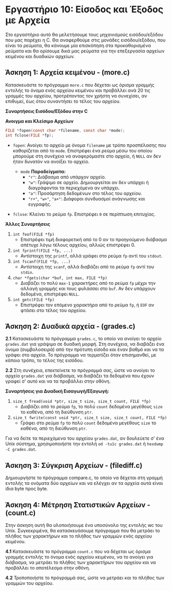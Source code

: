 # Εργαστήριο 10: Είσοδος και Έξοδος με Αρχεία

Στο εργαστήριο αυτό θα μελετήσουμε τους μηχανισμούς εισόδου/εξόδου που
μας παρέχει η C. Θα αναφερθούμε στις μονάδες εισόδου/εξόδου, που είναι
τα ρεύματα, θα κάνουμε μία επισκόπηση στα προκαθορισμένα ρεύματα και θα
ορίσουμε δικά μας ρεύματα για την επεξεργασία αρχείων κειμένου και
δυαδικών αρχείων.

## Άσκηση 1: Αρχεία κειμένου - (more.c)

Κατασκευάστε το πρόγραμμα `more.c` που δέχεται ως όρισμα γραμμής
εντολής το όνομα ενός αρχείου κειμένου και προβάλλει ανά 20 τις γραμμές
του αρχείου, προτρέποντας τον χρήστη να συνεχίσει, αν επιθυμεί, έως ότου
συναντήσει το τέλος του αρχείου.

**Συναρτήσεις Εισόδου/Εξόδου στην C**

**Ανοιγμα και Κλείσιμο Αρχείων**
```c
FILE *fopen(const char *filename, const char *mode);
int fclose(FILE *fp);
```

- `fopen`: Ανοίγει το αρχείο με όνομα `filename` με τρόπο προσπέλασης που καθορίζεται από το `mode`. Επιστρέφει ένα ρεύμα μέσω του οποίου μπορούμε στη συνέχεια να αναφερόμαστε στο αρχείο, ή `NULL` αν δεν ήταν δυνατόν να ανοίξει το αρχείο.

    - `mode` **Παραδείγματα:**
        - `"r"`: Διάβασμα από υπάρχον αρχείο.
        - `"w"`: Γράψιμο σε αρχείο. Δημιουργείται αν δεν υπάρχει ή διαγράφονται τα περιεχόμενα αν υπάρχει.
        - `"a"`: Προσάρτηση δεδομένων στο τέλος του αρχείου.
        - `"r+"`, `"w+"`, `"a+"`: Διάφοροι συνδυασμοί ανάγνωσης και εγγραφής.
- `fclose`: Κλείνει το ρεύμα `fp`. Επιστρέφει `0` σε περίπτωση επιτυχίας.

**Άλλες Συναρτήσεις**

1. `int feof(FILE *fp)`
   - Επιστρέφει τιμή διαφορετική από το 0 αν το προηγούμενο διάβασμα απέτυχε λόγω τέλους αρχείου, αλλιώς επιστρέφει 0.
2. `int fprintf(FILE *fp, ...)`
   - Αντίστοιχη της `printf`, αλλά γράφει στο ρεύμα `fp` αντί του `stdout`.
3. `int fscanf(FILE *fp, ...)`
   - Αντίστοιχη της `scanf`, αλλά διαβάζει από το ρεύμα `fp` αντί του `stdin`.
4. `char *fgets(char *buf, int max, FILE *fp)`
   - Διαβάζει το πολύ `max-1` χαρακτήρες από το ρεύμα `fp` μέχρι την αλλαγή γραμμής και τους φυλάσσει στο `buf`. Αν δεν υπάρχουν δεδομένα, επιστρέφει `NULL`.
5. `int getc(FILE *fp)`
   - Επιστρέφει τον επόμενο χαρακτήρα από το ρεύμα `fp`, ή `EOF` αν φτάσει στο τέλος του αρχείου.



## Άσκηση 2: Δυαδικά αρχεία - (grades.c)

**2.1** Κατασκευάστε το πρόγραμμα `grades.c`, το οποίο να ανοίγει το
αρχείο `grades.dat` για γράψιμο σε δυαδική μορφή. Στη συνέχεια, να
διαβάζει ένα όνομα (συμβολοσειρά) από την πρότυπη είσοδο και έναν βαθμό
και να τα γράφει στο αρχείο. Το πρόγραμμα να τερματίζει όταν
επισημανθεί, με κάποιο τρόπο, το τέλος της εισόδου.

**2.2** Στη συνέχεια, επεκτείνετε το πρόγραμμά σας, ώστε να ανοίγει το
αρχείο `grades.dat` για διάβασμα, να διαβάζει τα δεδομένα που έχουν γραφεί
σ' αυτό και να τα προβάλλει στην οθόνη.

**Συναρτήσεις για Δυαδική Εισαγωγή/Εξαγωγή:**

1. `size_t fread(void *ptr, size_t size, size_t count, FILE *fp)`
   - Διαβάζει από το ρεύμα `fp`, το πολύ `count` δεδομένα μεγέθους `size` το καθένα, από τη διεύθυνση `ptr`.
2. `size_t fwrite(const void *ptr, size_t size, size_t count, FILE *fp)`
   - Γράφει στο ρεύμα `fp` το πολύ `count` δεδομένα μεγέθους `size` το καθένα, από τη διεύθυνση `ptr`.

Για να δείτε τα περιεχόμενα του αρχείου `grades.dat`, αν δουλεύετε σ' ένα
Unix σύστημα, χρησιμοποιήστε την εντολή `od -tu1c grades.dat` ή `hexdump -C grades.dat`.

## Άσκηση 3: Σύγκριση Αρχείων - (filediff.c)

Δημιουργήστε το πρόγραμμα compare.c, το οποίο να δέχεται
στη γραμμή εντολής τα ονόματα δύο αρχείων και να ελέγχει αν τα αρχεία
αυτά είναι ίδια byte προς byte.

## Άσκηση 4: Μέτρηση Στατιστικών Αρχείων - (count.c)

Στην άσκηση αυτή θα υλοποιήσουμε ένα υποσύνολο της εντολής
wc του Unix. Συγκεκριμένα, θα κατασκευάσουμε πρόγραμμα που θα μετράει το
πλήθος των χαρακτήρων και το πλήθος των γραμμών ενός αρχείου κειμένου.

**4.1** Κατασκευάστε το πρόγραμμα `count.c` που να δέχεται ως όρισμα
γραμμής εντολής το όνομα ενός αρχείου κειμένου, να το ανοίγει για
διάβασμα, να μετράει το πλήθος των χαρακτήρων του αρχείου και να
προβάλλει το αποτέλεσμα στην οθόνη.

**4.2** Τροποποιήστε το πρόγραμμά σας, ώστε να μετράει και το πλήθος των
γραμμών του αρχείου.
